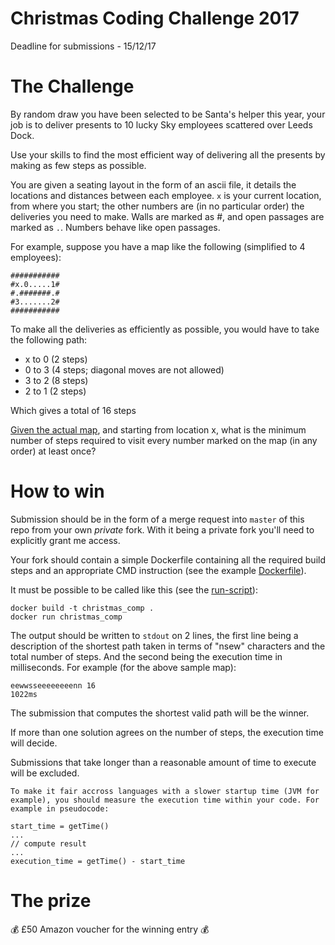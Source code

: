 # Christmas Coding Challenge 2017

Deadline for submissions - 15/12/17

# The Challenge

By random draw you have been selected to be Santa's helper this year, your job is to deliver presents to 10 lucky Sky employees scattered over Leeds Dock.

Use your skills to find the most efficient way of delivering all the presents by making as few steps as possible.

You are given a seating layout in the form of an ascii file, it details the locations and distances between each employee. `x` is your current location, from where you start; the other numbers are (in no particular order) the deliveries you need to make. Walls are marked as #, and open passages are marked as `.`. Numbers behave like open passages.

For example, suppose you have a map like the following (simplified to 4 employees):

    ###########
    #x.0.....1#
    #.#######.#
    #3.......2#
    ###########

To make all the deliveries as efficiently as possible, you would have to take the following path:

- x to 0 (2 steps)
- 0 to 3 (4 steps; diagonal moves are not allowed)
- 3 to 2 (8 steps)
- 2 to 1 (2 steps)

Which gives a total of 16 steps

[Given the actual map](map.txt), and starting from location x, what is the minimum number of steps required to visit every number marked on the map (in any order) at least once?

# How to win

Submission should be in the form of a merge request into `master` of this repo from your own _private_ fork. With it being a private fork you'll need to explicitly grant me access.

Your fork should contain a simple Dockerfile containing all the required build steps and an appropriate CMD instruction (see the example [Dockerfile](Dockerfile)).

It must be possible to be called like this (see the [run-script](run-script.sh)):

    docker build -t christmas_comp .
    docker run christmas_comp

The output should be written to `stdout` on 2 lines, the first line being a description of the shortest path taken in terms of "nsew" characters and the total number of steps. And the second being the execution time in milliseconds. For example (for the above sample map):

    eewwsseeeeeeeenn 16
    1022ms

The submission that computes the shortest valid path will be the winner.

If more than one solution agrees on the number of steps, the execution time will decide.

Submissions that take longer than a reasonable amount of time to execute will be excluded.

    To make it fair accross languages with a slower startup time (JVM for example), you should measure the execution time within your code. For example in pseudocode:

    start_time = getTime()
    ...
    // compute result
    ...
    execution_time = getTime() - start_time

# The prize

💰 £50 Amazon voucher for the winning entry 💰
